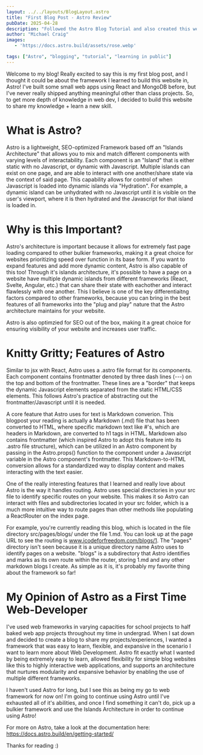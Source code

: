 ```yaml
---
layout: ../../layouts/BlogLayout.astro
title: "First Blog Post - Astro Review"
pubDate: 2025-04-28
description: "Followed the Astro Blog Tutorial and also created this website! A review of the Astro Framework"
author: "Michael Craig"
images:
   - 'https://docs.astro.build/assets/rose.webp'

tags: ["Astro", "blogging", "tutorial", "learning in public"]
---
```


Welcome to my blog! Really excited to say this is my first blog post, and I thought it could be about the framework I learned to build this website in, Astro! I've built some small web apps using React and MongoDB before, but I've never really shipped anything meaningful other than class projects. So, to get more depth of knowledge in web dev, I decided to build this website to share my knowledge + learn a new skill.

# What is Astro?

Astro is a lightweight, SEO-optimized Framework based off an "Islands Architecture" that allows you to mix and match different components with varying levels of interactability. Each component is an "Island" that is either static with no Javascript, or dynamic with Javascript. Multiple islands can exist on one page, and are able to interact with one another/share state via the context of said page. This capability allows for control of when Javascript is loaded into dynamic islands via "Hydration". For example, a dynamic island can be unhydrated with no Javascript until it is visible on the user's viewport, where it is then hydrated and the Javascript for that island is loaded in.

# Why is this Important?

Astro's architecture is important because it allows for extremely fast page loading compared to other bulkier frameworks, making it a great choice for websites prioritizing speed over function in its base form. If you want to expand features and add more dynamic content, Astro is also capable of this too! Through it's islands architecture, it's possible to have a page on a website have multiple dynamic islands from different frameworks (React, Svelte, Angular, etc.) that can share their state with eachother and interact flawlessly with one another. This I believe is one of the key differentiaitng factors compared to other frameworks, because you can bring in the best features of all frameworks into the "plug and play" nature that the Astro architecture maintains for your website.

Astro is also optimzied for SEO out of the box, making it a great choice for ensuring visibility of your website and increases user traffic.

# Knitty Gritty; Features of Astro

Similar to jsx with React, Astro uses a .astro file format for its components. Each component contains frontmatter denoted by three dash lines (---) on the top and bottom of the frontmatter. These lines are a "border" that keeps the dynamic Javascript elements separated from the static HTML/CSS elements. This follows Astro's practice of abstracting out the frontmatter/Javascript until it is needed.

A core feature that Astro uses for text is Markdown converion. This blogpost your reading is actually a Markdown (.md) file that has been converted to HTML, where specific markdown text like #'s, which are headers in Markdown, are converted to h1 tags in HTML. Markdown also contains frontmatter (which inspired Astro to adopt this feature into its .astro file structure), which can be utilized in an Astro component by passing in the Astro.props() function to the component under a Javascript variable in the Astro component's frontmatter. This Markdown-to-HTML conversion allows for a standardized way to display content and makes interacting with the text easier.

One of the really interesting features that I learned and really love about Astro is the way it handles routing. Astro uses special directories in your src file to identify specific routes on your website. This makes it so Astro can interact with files and subdirectories located in your src folder, which is a much more intuitive way to route pages than other methods like populating a ReactRouter on the index page. 

For example, you're currently reading this blog, which is located in the file directory src/pages/blogs/ under the file 1.md. You can look up at the page URL to see the routing is www.icodeforfreedom.com/blogs/1. The "pages" directory isn't seen because it is a unique directory name Astro uses to identify pages on a website. "blogs" is a subdirectory that Astro identifies and marks as its own route within the router, storing 1.md and any other markdown blogs I create. As simple as it is, it's probably my favorite thing about the framework so far!

# My Opinion of Astro as a First Time Web-Developer

I've used web frameworks in varying capacities for school projects to half baked web app projects throughout my time in undergrad. When I sat down and decided to create a blog to share my projects/experiences, I wanted a framework that was easy to learn, flexible, and expansive in the scenario I want to learn more about Web Development. Astro fit exactly what I wanted by being extremely easy to learn, allowed flexibility for simple blog websites like this to highly interactive web applications, and supports an architecture that nurtures modularity and expansive behavior by enabling the use of multiple different frameworks.

I haven't used Astro for long, but I see this as being my go to web framework for now on! I'm going to continue using Astro until I've exhausted all of it's abilities, and once I find something it can't do, pick up a bulkier framework and use the Islands Architecture in order to continue using Astro!


For more on Astro, take a look at the documentation here: https://docs.astro.build/en/getting-started/

Thanks for reading :)
